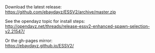Download the latest release:<br/>
https://github.com/ebaydayz/ESSV2/archive/master.zip<br/>

See the opendayz topic for install steps:<br/>
http://opendayz.net/threads/release-essv2-enhanced-spawn-selection-v2.21547/<br />

Or the gh-pages mirror:<br/>
https://ebaydayz.github.io/ESSV2/
